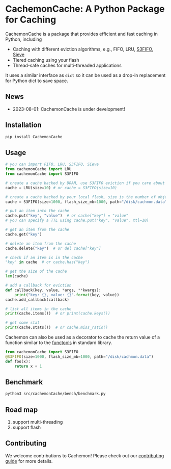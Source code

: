 # CachemonCache: A Python Package for Caching

CachemonCache is a package that provides efficient and fast caching in Python, including 
* Caching with different eviction algorithms, e.g., FIFO, LRU, [S3FIFO](), [Sieve]()
* Tiered caching using your flash
* Thread-safe caches for multi-threaded applications
<!-- * Optimized for machine-learning applications -->

It uses a similar interface as `dict` so it can be used as a drop-in replacement for Python dict to save space. 


## News 
* 2023-08-01: CachemonCache is under development!
<!-- * 2023-10-01: CachemonCache is released! -->



## Installation
```bash
pip install CachemonCache
```

## Usage
```python
# you can import FIFO, LRU, S3FIFO, Sieve
from cachemonCache import LRU
from cachemonCache import S3FIFO

# create a cache backed by DRAM, use S3FIFO eviction if you care about hit ratio
cache = LRU(size=10) # or cache = S3FIFO(size=10)

# create a cache backed by your local flash, size is the number of objects in DRAM cache
cache = S3FIFO(size=1000, flash_size_mb=1000, path="/disk/cachmon.data")

# put an item into the cache
cache.put("key", "value")  # or cache["key"] = "value"
# you can specify a TTL using cache.put("key", "value", ttl=10)

# get an item from the cache
cache.get("key")

# delete an item from the cache
cache.delete("key")  # or del cache["key"]

# check if an item is in the cache
"key" in cache  # or cache.has("key")

# get the size of the cache
len(cache)

# add a callback for eviction
def callback(key, value, *args, **kwargs):
    print("key: {}, value: {}".format(key, value))
cache.add_callback(callback)

# list all items in the cache
print(cache.items())  # or print(cache.keys())

# get some stat
print(cache.stats())  # or cache.miss_ratio()

```

Cachemon can also be used as a decorator to cache the return value of a function similar to the [functools](https://docs.python.org/3/library/functools.html) in standard library. 

```python
from cachemonCache import S3FIFO
@S3FIFO(size=1000, flash_size_mb=1000, path="/disk/cachmon.data")
def foo(x):
    return x + 1
```

## Benchmark
```bash
python3 src/cachemonCache/bench/benchmark.py

```



## Road map
1. support multi-threading
2. support flash


## Contributing
We welcome contributions to Cachemon! Please check out our [contributing guide](CONTRIBUTING.md) for more details. 




